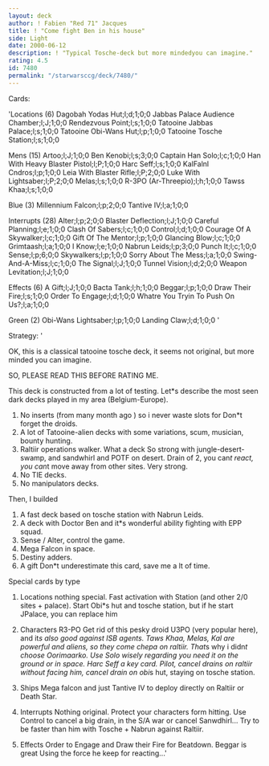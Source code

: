 ```yaml
---
layout: deck
author: ! Fabien "Red 71" Jacques
title: ! "Come fight Ben in his house"
side: Light
date: 2000-06-12
description: ! "Typical Tosche-deck but more mindedyou can imagine."
rating: 4.5
id: 7480
permalink: "/starwarsccg/deck/7480/"
---
```

Cards: 

'Locations (6)
Dagobah Yodas Hut;l;d;1;0;0
Jabbas Palace Audience Chamber;l;J;1;0;0
Rendezvous Point;l;s;1;0;0
Tatooine Jabbas Palace;l;s;1;0;0
Tatooine Obi-Wans Hut;l;p;1;0;0
Tatooine Tosche Station;l;s;1;0;0

Mens (15)
Artoo;l;J;1;0;0
Ben Kenobi;l;s;3;0;0
Captain Han Solo;l;c;1;0;0
Han With Heavy Blaster Pistol;l;P;1;0;0
Harc Seff;l;s;1;0;0
KalFalnl Cndros;l;p;1;0;0
Leia With Blaster Rifle;l;P;2;0;0
Luke With Lightsaber;l;P;2;0;0
Melas;l;s;1;0;0
R-3PO (Ar-Threepio);l;h;1;0;0
Tawss Khaa;l;s;1;0;0

Blue (3)
Millennium Falcon;l;p;2;0;0
Tantive IV;l;a;1;0;0

Interrupts (28)
Alter;l;p;2;0;0
Blaster Deflection;l;J;1;0;0
Careful Planning;l;e;1;0;0
Clash Of Sabers;l;c;1;0;0
Control;l;d;1;0;0
Courage Of A Skywalker;l;c;1;0;0
Gift Of The Mentor;l;p;1;0;0
Glancing Blow;l;c;1;0;0
Grimtaash;l;a;1;0;0
I Know;l;e;1;0;0
Nabrun Leids;l;p;3;0;0
Punch It;l;c;1;0;0
Sense;l;p;6;0;0
Skywalkers;l;p;1;0;0
Sorry About The Mess;l;a;1;0;0
Swing-And-A-Miss;l;c;1;0;0
The Signal;l;J;1;0;0
Tunnel Vision;l;d;2;0;0
Weapon Levitation;l;J;1;0;0

Effects (6)
A Gift;l;J;1;0;0
Bacta Tank;l;h;1;0;0
Beggar;l;p;1;0;0
Draw Their Fire;l;s;1;0;0
Order To Engage;l;d;1;0;0
Whatre You Tryin To Push On Us?;l;a;1;0;0

Green (2)
Obi-Wans Lightsaber;l;p;1;0;0
Landing Claw;l;d;1;0;0
'

Strategy: '

OK, this is a classical tatooine tosche deck, it seems not original, but more minded you can imagine.

SO, PLEASE READ THIS BEFORE RATING ME.

This deck is constructed from a lot of testing.
Let*s describe the most seen dark decks played in my area (Belgium-Europe).

1) No inserts (from many month ago ) so i never waste slots for Don*t forget the droids.
2) A lot of Tatooine-alien decks with some variations, scum, musician, bounty hunting.
3) Raltiir operations walker. What a deck  So strong with jungle-desert-swamp, and sandwhirl and POTF on desert.
Drain of 2, you can*t react, you can*t move away from other sites. Very strong.
4) No TIE decks.
5) No manipulators decks.

Then, I builded

1) A fast deck based on tosche station with Nabrun Leids.
2) A deck with Doctor Ben and it*s wonderful ability fighting with EPP squad.
3) Sense / Alter, control the game.
4) Mega Falcon in space.
5) Destiny adders.
6) A gift  Don*t underestimate this card, save me a lt of time.

Special cards by type

1) Locations  nothing special. Fast activation with Station (and other 2/0 sites + palace).
Start Obi*s hut and tosche station, but if he start JPalace, you can replace him 

2) Characters
R3-PO Get rid of this pesky droid U3PO (very popular here), and it*s also good against ISB agents.
Taws Khaa, Melas, Kal are powerful and aliens, so they come chepa on raltiir. That*s why i didn*t choose Oorimaarko.
Use Solo wisely regarding you need it on the ground or in space.
Harc Seff a key card. Pilot, cancel drains on raltiir without facing him, cancel drain on obi*s hut, staying on tosche station.

3) Ships
Mega falcon and just Tantive IV to deploy directly on Raltiir or Death Star.

4) Interrupts
Nothing original. Protect your characters form hitting. Use Control to cancel a big drain, in the S/A war or cancel Sanwdhirl...
Try to be faster than him with Tosche + Nabrun against Raltiir.

5) Effects
Order to Engage and Draw their Fire for Beatdown.
Beggar is great  Using the force he keep for reacting...'
